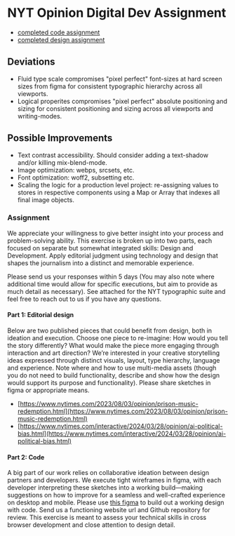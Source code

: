 # NYT Opinion Digital Dev Assignment

- [completed code assignment](awal-dda.vercel.app)
- [completed design assignment](https://www.figma.com/design/BA2M9X8F2Yh6NEfbxGfhtM/awal-dda?node-id=0-1&t=WLjuGmsxDjZbH89I-1)

## Deviations

- Fluid type scale compromises "pixel perfect" font-sizes at hard screen sizes from figma for consistent typographic hierarchy across all viewports.
- Logical properites compromises "pixel perfect" absolute positioning and sizing for consistent positioning and sizing across all viewports and writing-modes.

## Possible Improvements

- Text contrast accessibility. Should consider adding a text-shadow and/or killing mix-blend-mode.
- Image optimization: webps, srcsets, etc.
- Font optimization: woff2, subsetting etc.
- Scaling the logic for a production level project: re-assigning values to stores in respective components using a Map or Array that indexes all final image objects.

### Assignment

We appreciate your willingness to give better insight into your process and problem-solving ability. This exercise is broken up into two parts, each focused on separate but somewhat integrated skills: Design and Development. Apply editorial judgment using technology and design that shapes the journalism into a distinct and memorable experience. 

Please send us your responses within 5 days (You may also note where additional time would allow for specific executions, but aim to provide as much detail as necessary). See attached for the NYT typographic suite and feel free to reach out to us if you have any questions.

#### Part 1: Editorial design

Below are two published pieces that could benefit from design, both in ideation and execution. Choose one piece to re-imagine: How would you tell the story differently? What would make the piece more engaging through interaction and art direction? We’re interested in your creative storytelling ideas expressed through distinct visuals, layout, type hierarchy, language and experience. Note where and how to use multi-media assets (though you do not need to build functionality, describe and show how the design would support its purpose and functionality). Please share sketches in figma or appropriate means.
- [https://www.nytimes.com/2023/08/03/opinion/prison-music-redemption.html](https://www.nytimes.com/2023/08/03/opinion/prison-music-redemption.html)
- [https://www.nytimes.com/interactive/2024/03/28/opinion/ai-political-bias.html](https://www.nytimes.com/interactive/2024/03/28/opinion/ai-political-bias.html)

#### Part 2: Code

A big part of our work relies on collaborative ideation between design partners and developers. We execute tight wireframes in figma, with each developer interpreting these sketches into a working build—making suggestions on how to improve for a seamless and well-crafted experience on desktop and mobile. Please use [this figma](https://www.figma.com/design/pQvTW6dZcn46ATBpnzcIKi/Digital-Design-Assignment-(Kazi)-(Copy)?t=B1Xh98nJvS3SZdsR-1) to build out a working design with code. Send us a functioning website url and Github repository for review. This exercise is meant to assess your technical skills in cross browser development and close attention to design detail.